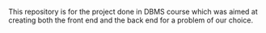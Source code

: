 This repository is for the project done in DBMS course which was aimed at creating both the front end and the back end for a problem of our choice.

